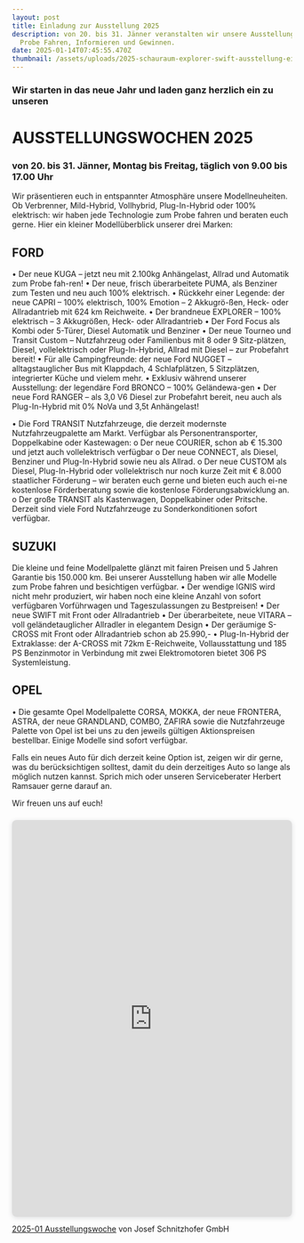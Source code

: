 ```yaml
---
layout: post
title: Einladung zur Ausstellung 2025
description: von 20. bis 31. Jänner veranstalten wir unsere Ausstellungswochen.
  Probe Fahren, Informieren und Gewinnen.
date: 2025-01-14T07:45:55.470Z
thumbnail: /assets/uploads/2025-schauraum-explorer-swift-ausstellung-einladung-testtageimg_3170-groß-.jpg
---
```

### Wir starten in das neue Jahr und laden ganz herzlich ein zu unseren

# AUSSTELLUNGSWOCHEN 2025

### von 20. bis 31. Jänner, Montag bis Freitag, täglich von 9.00 bis 17.00 Uhr


Wir präsentieren euch in entspannter Atmosphäre unsere Modellneuheiten. Ob Verbrenner, Mild-Hybrid, Vollhybrid, Plug-In-Hybrid oder 100% elektrisch: wir haben jede Technologie zum Probe fahren und beraten euch gerne. Hier ein kleiner Modellüberblick unserer drei Marken:

## FORD

•	Der neue KUGA – jetzt neu mit 2.100kg Anhängelast, Allrad und Automatik zum Probe fah-ren!
•	Der neue, frisch überarbeitete PUMA, als Benziner zum Testen und neu auch 100% elektrisch. 
•	Rückkehr einer Legende: der neue CAPRI – 100% elektrisch, 100% Emotion – 2 Akkugrö-ßen, Heck- oder Allradantrieb mit 624 km Reichweite.
•	Der brandneue EXPLORER – 100% elektrisch – 3 Akkugrößen, Heck- oder Allradantrieb
•	Der Ford Focus als Kombi oder 5-Türer, Diesel Automatik und Benziner
•	Der neue Tourneo und Transit Custom – Nutzfahrzeug oder Familienbus mit 8 oder 9 Sitz-plätzen, Diesel, vollelektrisch oder Plug-In-Hybrid, Allrad mit Diesel – zur Probefahrt bereit!
•	Für alle Campingfreunde: der neue Ford NUGGET – alltagstauglicher Bus mit Klappdach, 4 Schlafplätzen, 5 Sitzplätzen, integrierter Küche und vielem mehr. 
•	Exklusiv während unserer Ausstellung: der legendäre Ford BRONCO – 100% Geländewa-gen
•	Der neue Ford RANGER – als 3,0 V6 Diesel zur Probefahrt bereit, neu auch als Plug-In-Hybrid mit 0% NoVa und 3,5t Anhängelast!

•	Die Ford TRANSIT Nutzfahrzeuge, die derzeit modernste Nutzfahrzeugpalette am Markt. Verfügbar als Personentransporter, Doppelkabine oder Kastewagen:
o	Der neue COURIER, schon ab € 15.300 und jetzt auch vollelektrisch verfügbar 
o	Der neue CONNECT, als Diesel, Benziner und Plug-In-Hybrid sowie neu als Allrad.
o	Der neue CUSTOM als Diesel, Plug-In-Hybrid oder vollelektrisch nur noch kurze Zeit mit € 8.000 staatlicher Förderung – wir beraten euch gerne und bieten euch auch ei-ne kostenlose Förderberatung sowie die kostenlose Förderungsabwicklung an.
o	Der große TRANSIT als Kastenwagen, Doppelkabiner oder Pritsche.
Derzeit sind viele Ford Nutzfahrzeuge zu Sonderkonditionen sofort verfügbar.



## SUZUKI

Die kleine und feine Modellpalette glänzt mit fairen Preisen und 5 Jahren Garantie bis 150.000 km. Bei unserer Ausstellung haben wir alle Modelle zum Probe fahren und besichtigen verfügbar.
•	Der wendige IGNIS wird nicht mehr produziert, wir haben noch eine kleine Anzahl von sofort verfügbaren Vorführwagen und Tageszulassungen zu Bestpreisen!
•	Der neue SWIFT mit Front oder Allradantrieb
•	Der überarbeitete, neue VITARA –voll geländetauglicher Allradler in elegantem Design
•	Der geräumige S-CROSS mit Front oder Allradantrieb schon ab 25.990,-
•	Plug-In-Hybrid der Extraklasse: der A-CROSS mit 72km E-Reichweite, Vollausstattung und 185 PS Benzinmotor in Verbindung mit zwei Elektromotoren bietet 306 PS Systemleistung.

## OPEL

•	Die gesamte Opel Modellpalette CORSA, MOKKA, der neue FRONTERA, ASTRA, der neue GRANDLAND, COMBO, ZAFIRA sowie die Nutzfahrzeuge Palette von Opel ist bei uns zu den jeweils gültigen Aktionspreisen bestellbar. Einige Modelle sind sofort verfügbar. 


Falls ein neues Auto für dich derzeit keine Option ist, zeigen wir dir gerne, was du berücksichtigen solltest, damit du dein derzeitiges Auto so lange als möglich nutzen kannst. Sprich mich oder unseren Serviceberater Herbert Ramsauer gerne darauf an.


Wir freuen uns auf euch! 



<div style="position: relative; width: 100%; height: 0; padding-top: 141.4286%;
 padding-bottom: 0; box-shadow: 0 2px 8px 0 rgba(63,69,81,0.16); margin-top: 1.6em; margin-bottom: 0.9em; overflow: hidden;
 border-radius: 8px; will-change: transform;">
  <iframe loading="lazy" style="position: absolute; width: 100%; height: 100%; top: 0; left: 0; border: none; padding: 0;margin: 0;"
    src="https://www.canva.com/design/DAGZJxBtw7I/_QhfPJ9VU4vmeJw6c59ErQ/view?embed" allowfullscreen="allowfullscreen" allow="fullscreen">
  </iframe>
</div>
<a href="https:&#x2F;&#x2F;www.canva.com&#x2F;design&#x2F;DAGZJxBtw7I&#x2F;_QhfPJ9VU4vmeJw6c59ErQ&#x2F;view?utm_content=DAGZJxBtw7I&amp;utm_campaign=designshare&amp;utm_medium=embeds&amp;utm_source=link" target="_blank" rel="noopener">2025-01 Ausstellungswoche</a> von Josef Schnitzhofer GmbH